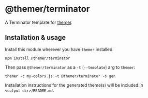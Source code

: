 # @themer/terminator

A Terminator template for [themer](https://github.com/mjswensen/themer).

## Installation & usage

Install this module wherever you have `themer` installed:

    npm install @themer/terminator

Then pass `@themer/terminator` as a `-t` (`--template`) arg to `themer`:

    themer -c my-colors.js -t @themer/terminator -o gen

Installation instructions for the generated theme(s) will be included in `<output dir>/README.md`.
